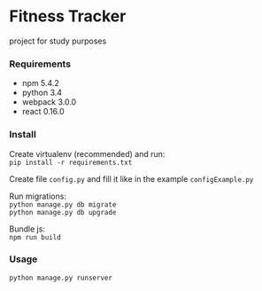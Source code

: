 # Fitness Tracker
project for study purposes

### Requirements
- npm 5.4.2
- python 3.4
- webpack 3.0.0
- react 0.16.0

### Install
Create virtualenv (recommended) and run:  
`pip install -r requirements.txt`

Create file `config.py` and fill it like in the example `configExample.py`

Run migrations:  
`python manage.py db migrate`  
`python manage.py db upgrade`

Bundle js:  
`npm run build`

### Usage 
`python manage.py runserver`
